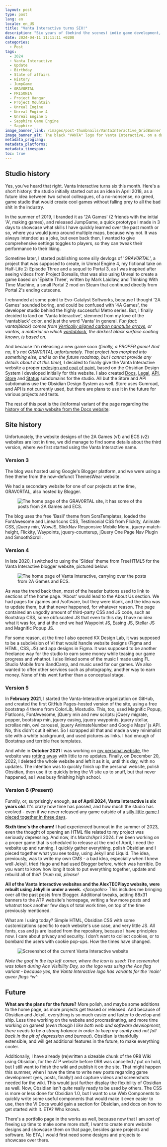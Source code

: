 ```yaml
---
layout: post
type: post
lang: en
locale: en_US
title: "Vanta Interactive turns SIX!"
description: "Six years of (behind the scenes) indie game development, new website and the future."
date: 2024-04-11 11:11:11 +0200
categories:
  - Post
tags:
  - 2024
  - Vanta Interactive
  - Update
  - Birthday
  - State of affairs
  - History
  - JumpGame
  - GRAV0RTAL
  - PRISONIA
  - Project Hangar
  - Project Mountain
  - Unreal Engine
  - Unreal Engine 4
  - Unreal Engine 5
  - Sapphire Game Engine
  - Sapphire
image_banner_link: /images/post-thumbnails/VantaInteractive_GridBanner.webp
image_banner_alt: The black "VANTA" logo for Vanta Interactive, on a dark blue to gray grid background that uses subtle light gray for the grid markings.
metadata_proglang:
metadata_platforms:
metadata_timespan:
toc: true
---
```


## Studio history

Yes, you've heard that right. Vanta Interactive turns six this month. Here's a short history: the studio initially started out as an idea in April 2018, as a future idea between two school colleagues, of a no-nonsense, no greed, game studio that would create cool games without falling prey to all the bad shit in the industry.

In the summer of 2019, I branded it as '2A Games' (2 friends with the initial 'A', making games), and released JumpGame, a quick prototype I made in 3 days to showcase what skills I have quickly learned over the past month or so, where you would jump around multiple maps, because why not. It was always intended as a joke, but even back then, I wanted to give comprehensive settings toggles to players, so they can tweak their performance to their liking.

Sometime later, I started publishing some silly devlogs of '*GRAV0RTAL*', a project that was supposed to create, in Unreal Engine 4, my fictional take on Half-Life 2: Episode Three and a sequel to Portal 3, as I was inspired after seeing videos from Project Borealis, that was also using Unreal to create a game based on 'Epistle Three', written by Mark Laidlaw, and Thinking With Time Machine, a small Portal 2 mod on Steam that continued directly from Portal 2's ending cutscene.

I rebranded at some point to Evo-Catalyst Softworks, because I thought '2A Games' sounded boring, and could be confused with '4A Games', the developer studio behind the highly successful Metro series. But, I finally decided to land on 'Vanta Interactive', stemmed from my love of the 'vantablack' color, and just the word 'Vanta' in general. *Fun fact: vanta(black) comes from [Vertically aligned carbon nanotube arrays](https://en.wikipedia.org/wiki/Vertically_aligned_carbon_nanotube_arrays), or vantas, a material on which [vantablack](https://en.wikipedia.org/wiki/Vantablack), the darkest black surface coating known, is based on.*

And because I'm releasing a new game soon (*finally, a PROPER game! And no, it's not GRAV0RTAL unfortunately. That project has morphed into something else, and is on the future roadmap, but I cannot provide any details about it at this time*), I decided to finally give the Vanta Interactive website a proper [redesign and coat of paint](https://vantainteractive.com/en/), based on the Obsidian Design System I developed initially for this website. I also created [Docs](https://docs.vantainteractive.com/en/), [Legal](https://legal.vantainteractive.com), [API](https://api.vantainteractive.com), [Store](https://store.vantainteractive.com) and [Status](https://status.vantainteractive.com) subdomains for the studio. All but the Store and API subdomains use the Obsidian Design System as well. Store uses Gumroad, and API is not currently used, but there are plans to use it in the future for various projects and tests.

The rest of this post is the (in)formal variant of the page regarding the [history of the *main* website from the Docs website](https://docs.vantainteractive.com/en/websites/main):

## Site history

Unfortunately, the website designs of the 2A Games (v1) and ECS (v2) websites are lost in time, we did manage to find some details about the third version, where we first started using the Vanta Interactive name.

### Version 3

The blog was hosted using Google's Blogger platform, and we were using a free theme from the now-defunct ThemesWear website.

We had a secondary website for one of our projects at the time, GRAV0RTAL, also hosted by Blogger.

<figure class="image-frame">
  <img class="post-image-size" src="{{ site.baseurl }}/images/post-media/VI-Site-Archive-GV2020.webp" alt="The home page of the GRAV0RTAL site, it has some of the posts from 2A Games and ECS." title="The home page of the GRAV0RTAL site, it has some of the posts from 2A Games and ECS.">
  <div class="image-frame-buttons">
    <a data-nolink class="image-frame-button rem1 bold grotesk" href="{{ site.baseurl }}/images/post-media/VI-Site-Archive-GV2020.webp" title="Maximize the image"><i data-lucide="maximize"></i></a>
    <a data-nolink class="image-frame-button rem1 bold grotesk" href="https://raw.githubusercontent.com/alextecplayz/alextecplayz.github.io-media/refs/heads/main/images/VI-Site-Archive-GV2020.png" title="Full resolution image"><i data-lucide="image-upscale"></i></a>
  </div>
</figure>

The blog uses the free 'Basil' theme from SoraTemplates, loaded the FontAwesome and LinearIcons CSS, Testimonial CSS from Flickity, Animate CSS, jQuery min, WowJS, SlickNav Responsive Mobile Menu, jquery-match-height, Flickity, Waypoints, jquery-counterup, jQuery One Page Nav Plugin and SmoothScroll.

### Version 4

In late 2020, I switched to using the 'Slides' theme from FreeHTML5 for the Vanta Interactive blogger website, pictured below:

<figure class="image-frame">
  <img class="post-image-size" src="{{ site.baseurl }}/images/post-media/VI-Site-Archive-2021.webp" alt="The home page of Vanta Interactive, carrying over the posts from 2A Games and ECS." title="The home page of Vanta Interactive, carrying over the posts from 2A Games and ECS.">
  <div class="image-frame-buttons">
    <a data-nolink class="image-frame-button rem1 bold grotesk" href="{{ site.baseurl }}/images/post-media/VI-Site-Archive-2021.webp" title="Maximize the image"><i data-lucide="maximize"></i></a>
    <a data-nolink class="image-frame-button rem1 bold grotesk" href="https://raw.githubusercontent.com/alextecplayz/alextecplayz.github.io-media/refs/heads/main/images/VI-Site-Archive-2021.png" title="Full resolution image"><i data-lucide="image-upscale"></i></a>
  </div>
</figure>

As was the trend back then, most of the header buttons used to link to sections of the home page. 'About' would lead to the About Us section. We had pages for /games and /software, but they were blank, and the idea was to update them, but that never happened, for whatever reason. The page contained an ungodly amount of third-party CSS and JS code, such as Bootstrap CSS, some obfuscated JS that even to this day I have no idea what it was for, and at the end we had Waypoint JS, Easing JS, Stellar JS and Magnific Popup JS.

For some reason, at the time I also opened KX Design Lab, it was supposed to be a subdivision of VI that would handle website designs (Figma and HTML, CSS, JS) and app designs in Figma. It was supposed to be another freelance way for the studio to earn some money while teasing our game progress and whatnot. I also linked some of the music I made using FL Studio Mobile from BandCamp, and music used for our games. We also wanted to offer other services such as photography, another way to earn money. None of this went further than a conceptual stage.

### Version 5

In **February 2021**, I started the Vanta-Interactive organization on GitHub, and created the first GitHub Pages-hosted version of the site, using a free bootstrap 4 theme from ColorLib, Mostudio. This, too, used Magnific Popup, FlatIcons, FontAwesome, jQuery min and new scripts: jQuery migrate, popper, bootstrap min, jquery easing, jquery waypoints, jquery stellar, scrollax min, owl carousel, jquery AnimateNumber and Google Maps' js API. No, this didn't cut it either. So I scrapped all that and made a very minimalist site with a white background, and used pictures as links. I had enough of Bootstrap and terrible free templates.

And while in **October 2021** I was working on [my personal website](https://web.archive.org/web/20211001172806/https://alexhowell2a.github.io/), the website was [rotting away](https://web.archive.org/web/20210317220123/https://vanta-interactive.github.io/) with little to no updates. Finally, on December 20, 2022, I deleted the whole website and left it as it is, until this day, with no updates. The intention was to quickly finish up the personal website, polish Obsidian, then use it to quickly bring the VI site up to snuff, but that never happened, as I was busy finishing high school.

### Version 6 (Present)

Funnily, or, surprisingly enough, **as of April 2024, Vanta Interactive is six years old**. It's crazy how time has passed, and how much the studio has evolved - even if we never released any game outside of a [silly little game I pieced together in three days](https://vantainteractive.com/en/games/JumpGame). 

**Sixth time's the charm!** I had experienced burnout in the summer of 2023, even the thought of opening an HTML file related to my project was seriously depressing. And now, it's March/April 2024. I've been working on a proper game that is scheduled to release at the end of April, I need the website up and running. I quickly gather everything, polish Obsidian and I pieced together what you see today, using Jekyll and Liquid. The idea, previously, was to write my own CMS - a bad idea, especially when I knew well Jekyll, tried Hugo and had used Blogger before, which was horrible. Do you want to know how long it took to put everything together, update and rebuild all of this? *Drum roll, please!*

**All of the Vanta Interactive websites and the AlexTECPlayz website, were rebuilt using Jekyll in under a week.** *\<facepalm>* This includes me bringing over all the past posts from Blogger. Additional tweaks, adding 88x31 banners to the ATP website's homepage, writing a few more posts and whatnot took another few days of total work time, on top of the time previously mentioned.

What am I using today? Simple HTML, Obsidian CSS with some customizations specific to each website's use case, and very little JS. All fonts, css and js are loaded from the repository, because I have principles now. I care about privacy and security. I don't want to collect cookies, or to bombard the users with cookie pop-ups. How the times have changed.

<figure class="image-frame">
  <img class="post-image-size" src="{{ site.baseurl }}/images/post-media/mainsite.webp" alt="Screenshot of the current Vanta Interactive website" title="Screenshot of the current Vanta Interactive website">
  <div class="image-frame-buttons">
    <a data-nolink class="image-frame-button rem1 bold grotesk" href="{{ site.baseurl }}/images/post-media/mainsite.webp" title="Maximize the image"><i data-lucide="maximize"></i></a>
    <a data-nolink class="image-frame-button rem1 bold grotesk" href="https://raw.githubusercontent.com/alextecplayz/alextecplayz.github.io-media/refs/heads/main/images/mainsite.png" title="Full resolution image"><i data-lucide="image-upscale"></i></a>
  </div>
</figure>

*Note the goof in the top left corner, where the icon is used: The screenshot was taken during Ace Visibility Day, so the logo was using the Ace flag variant - because yes, the Vanta Interactive logo has variants for the 'main' queer flags ^w^*

## Future

**What are the plans for the future?** More polish, and maybe some additions to the home page, as more projects get teased or released. And because of Obsidian and Jekyll, everything is so much easier and faster to develop and ship. Less time working on the website and procrastinating, and more time working on games! (*even though I like both web and software development, there needs to be a strong balance in order to keep my sanity and not fall back in the pit of depression and burnout*). Obsidian is thankfully extensible, and will get additional features in the future, to make everything cooler.

Additionally, I have already (re)written a sizeable chunk of the 0R8 Wiki using Obsidian, for the ATP website before 0R8 was cancelled / put on hold, but I still want to finish the wiki and publish it on the site. That might happen this summer, when I have the time to write new posts regarding game development (yes, posts, finally!) and capture videos and screenshots needed for the wiki. This would just further display the flexibility of Obsidian as well. Now, Obsidian isn't *quite* really ready to be used by others. The CSS is more or less done for Obsidian 1.0, but I want to use Web Components to quickly write some useful components that would make it even easier to use, then the VI Docs would gain a section for Obsidian, and docs on how to get started with it. ETA? Who knows.

There's a portfolio page in the works as well, because now that I am *sort of* freeing up time to make some more stuff, I want to create more website designs and showcase them on that page, besides game projects and software. No ETA, I would first need some designs and projects to showcase over there.
